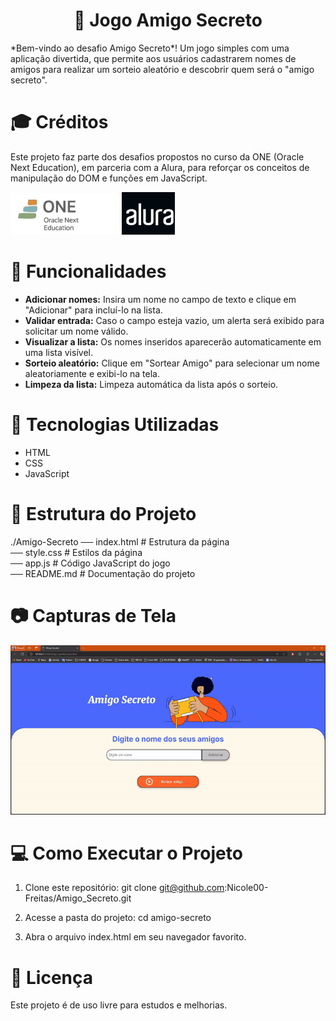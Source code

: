 <h1 align="center"> 🎁 Jogo Amigo Secreto </h1>

<p>*Bem-vindo ao desafio Amigo Secreto*! Um jogo simples com uma aplicação  divertida, que permite aos usuários cadastrarem nomes de amigos para realizar um sorteio aleatório e descobrir quem será o "amigo secreto". </p> 

# 🎓 Créditos  
<p>Este projeto faz parte dos desafios propostos no curso da ONE (Oracle Next Education), em parceria com a Alura, para reforçar os conceitos de manipulação do DOM e funções em JavaScript.</p>

![Logo ONE](Logo_ONE.png)
![Logo Alura](Logo_Alura.jpeg)

# 📌 Funcionalidades


- **Adicionar nomes:** Insira um nome no campo de texto e clique em "Adicionar" para incluí-lo na lista.
- **Validar entrada:** Caso o campo esteja vazio, um alerta será exibido para solicitar um nome válido.
- **Visualizar a lista:** Os nomes inseridos aparecerão automaticamente em uma lista visível.
- **Sorteio aleatório:** Clique em "Sortear Amigo" para selecionar um nome aleatoriamente e exibi-lo na tela.
- **Limpeza da lista:** Limpeza automática da lista após o sorteio.

# 🚀 Tecnologias Utilizadas
- HTML
- CSS
- JavaScript

# 📂 Estrutura do Projeto

./Amigo-Secreto
── index.html     # Estrutura da página  
── style.css      # Estilos da página  
── app.js         # Código JavaScript do jogo  
── README.md      # Documentação do projeto  


# 📷 Capturas de Tela
![GIF-AmigoSecreto](AmigoSecreto-GIF.gif)

# 💻 Como Executar o Projeto
 1. Clone este repositório:
    git clone git@github.com:Nicole00-Freitas/Amigo_Secreto.git

2. Acesse a pasta do projeto:
    cd amigo-secreto

3. Abra o arquivo index.html em seu navegador favorito.


# 📜 Licença
Este projeto é de uso livre para estudos e melhorias.